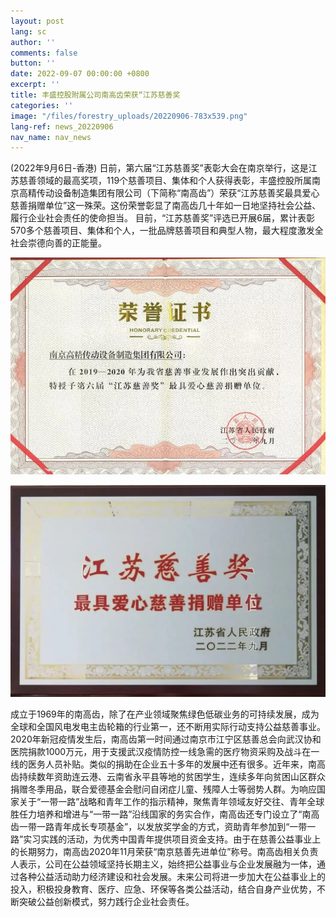 ```yaml
---
layout: post
lang: sc
author: ''
comments: false
button: ''
date: 2022-09-07 00:00:00 +0800
excerpt: ''
title: 丰盛控股附属公司南高齿荣获“江苏慈善奖
categories: ''
image: "/files/forestry_uploads/20220906-783x539.png"
lang-ref: news_20220906
nav_name: nav_news
---
```

(2022年9月6日-香港) 日前，第六届“江苏慈善奖”表彰大会在南京举行，这是江苏慈善领域的最高奖项，119个慈善项目、集体和个人获得表彰，丰盛控股所属南京高精传动设备制造集团有限公司（下简称“南高齿”）荣获“江苏慈善奖最具爱心慈善捐赠单位”这一殊荣。这份荣誉彰显了南高齿几十年如一日地坚持社会公益、履行企业社会责任的使命担当。
目前，“江苏慈善奖”评选已开展6届，累计表彰570多个慈善项目、集体和个人，一批品牌慈善项目和典型人物，最大程度激发全社会崇德向善的正能量。

![](/files/forestry_uploads/20220906-783x539.png)

![](/files/forestry_uploads/20220906-1059x712.png)

成立于1969年的南高齿，除了在产业领域聚焦绿色低碳业务的可持续发展，成为全球和全国风电发电主齿轮箱的行业第一，还不断用实际行动支持公益慈善事业。2020年新冠疫情发生后，南高齿第一时间通过南京市江宁区慈善总会向武汉协和医院捐款1000万元，用于支援武汉疫情防控一线急需的医疗物资采购及战斗在一线的医务人员补贴。类似的捐助在企业五十多年的发展中还有很多。近年来，南高齿持续数年资助连云港、云南省永平县等地的贫困学生，连续多年向贫困山区群众捐赠冬季用品，联合爱德基金会慰问自闭症儿童、残障人士等弱势人群。为响应国家关于“一带一路”战略和青年工作的指示精神，聚焦青年领域友好交往、青年全球胜任力培养和增进与“一带一路”沿线国家的务实合作，南高齿还专门设立了“南高齿一带一路青年成长专项基金”，以发放奖学金的方式，资助青年参加到“一带一路”实习实践的活动，为优秀中国青年提供项目资金支持。由于在慈善公益事业上的长期努力，南高齿2020年11月荣获“南京慈善先进单位”称号。南高齿相关负责人表示，公司在公益领域坚持长期主义，始终把公益事业与企业发展融为一体，通过各种公益活动助力经济建设和社会发展。未来公司将进一步加大在公益事业上的投入，积极投身教育、医疗、应急、环保等各类公益活动，结合自身产业优势，不断突破公益创新模式，努力践行企业社会责任。